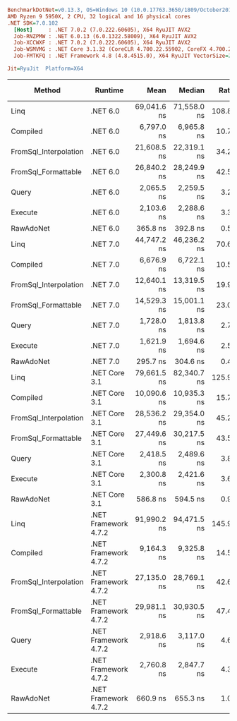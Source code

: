 ``` ini

BenchmarkDotNet=v0.13.3, OS=Windows 10 (10.0.17763.3650/1809/October2018Update/Redstone5), VM=Hyper-V
AMD Ryzen 9 5950X, 2 CPU, 32 logical and 16 physical cores
.NET SDK=7.0.102
  [Host]     : .NET 7.0.2 (7.0.222.60605), X64 RyuJIT AVX2
  Job-RNZPMW : .NET 6.0.13 (6.0.1322.58009), X64 RyuJIT AVX2
  Job-XCCWXF : .NET 7.0.2 (7.0.222.60605), X64 RyuJIT AVX2
  Job-WSMVMG : .NET Core 3.1.32 (CoreCLR 4.700.22.55902, CoreFX 4.700.22.56512), X64 RyuJIT AVX2
  Job-FMTKFQ : .NET Framework 4.8 (4.8.4515.0), X64 RyuJIT VectorSize=256

Jit=RyuJit  Platform=X64  

```
|                Method |              Runtime |        Mean |      Median |  Ratio |   Gen0 | Allocated | Alloc Ratio |
|---------------------- |--------------------- |------------:|------------:|-------:|-------:|----------:|------------:|
|                  Linq |             .NET 6.0 | 69,041.6 ns | 71,558.0 ns | 108.86 | 0.7324 |   13344 B |       33.95 |
|              Compiled |             .NET 6.0 |  6,797.0 ns |  6,965.8 ns |  10.79 | 0.1831 |    3088 B |        7.86 |
| FromSql_Interpolation |             .NET 6.0 | 21,608.5 ns | 22,319.1 ns |  34.26 | 0.3967 |    6736 B |       17.14 |
|   FromSql_Formattable |             .NET 6.0 | 26,840.2 ns | 28,249.9 ns |  42.52 | 0.3967 |    7040 B |       17.91 |
|                 Query |             .NET 6.0 |  2,065.5 ns |  2,259.5 ns |   3.26 | 0.0420 |     704 B |        1.79 |
|               Execute |             .NET 6.0 |  2,103.6 ns |  2,288.6 ns |   3.33 | 0.0343 |     576 B |        1.47 |
|             RawAdoNet |             .NET 6.0 |    365.8 ns |    392.8 ns |   0.58 | 0.0181 |     304 B |        0.77 |
|                  Linq |             .NET 7.0 | 44,747.2 ns | 46,236.2 ns |  70.63 | 0.4883 |    8304 B |       21.13 |
|              Compiled |             .NET 7.0 |  6,676.9 ns |  6,722.1 ns |  10.51 | 0.1831 |    3088 B |        7.86 |
| FromSql_Interpolation |             .NET 7.0 | 12,640.1 ns | 13,319.5 ns |  19.95 | 0.2899 |    5040 B |       12.82 |
|   FromSql_Formattable |             .NET 7.0 | 14,529.3 ns | 15,001.1 ns |  23.01 | 0.3052 |    5344 B |       13.60 |
|                 Query |             .NET 7.0 |  1,728.0 ns |  1,813.8 ns |   2.72 | 0.0420 |     704 B |        1.79 |
|               Execute |             .NET 7.0 |  1,621.9 ns |  1,694.6 ns |   2.58 | 0.0343 |     576 B |        1.47 |
|             RawAdoNet |             .NET 7.0 |    295.7 ns |    304.6 ns |   0.47 | 0.0181 |     304 B |        0.77 |
|                  Linq |        .NET Core 3.1 | 79,661.5 ns | 82,340.7 ns | 125.91 | 0.7324 |   12928 B |       32.90 |
|              Compiled |        .NET Core 3.1 | 10,090.6 ns | 10,935.3 ns |  15.79 | 0.1678 |    3056 B |        7.78 |
| FromSql_Interpolation |        .NET Core 3.1 | 28,536.2 ns | 29,354.0 ns |  45.22 | 0.3967 |    6688 B |       17.02 |
|   FromSql_Formattable |        .NET Core 3.1 | 27,449.6 ns | 30,217.5 ns |  43.59 | 0.3967 |    6992 B |       17.79 |
|                 Query |        .NET Core 3.1 |  2,418.5 ns |  2,489.6 ns |   3.85 | 0.0420 |     704 B |        1.79 |
|               Execute |        .NET Core 3.1 |  2,300.8 ns |  2,421.6 ns |   3.65 | 0.0343 |     576 B |        1.47 |
|             RawAdoNet |        .NET Core 3.1 |    586.8 ns |    594.5 ns |   0.93 | 0.0191 |     328 B |        0.83 |
|                  Linq | .NET Framework 4.7.2 | 91,990.2 ns | 94,471.5 ns | 145.92 | 2.1973 |   13963 B |       35.53 |
|              Compiled | .NET Framework 4.7.2 |  9,164.3 ns |  9,325.8 ns |  14.50 | 0.4883 |    3161 B |        8.04 |
| FromSql_Interpolation | .NET Framework 4.7.2 | 27,135.0 ns | 28,769.1 ns |  42.67 | 1.0071 |    6499 B |       16.54 |
|   FromSql_Formattable | .NET Framework 4.7.2 | 29,981.1 ns | 30,930.5 ns |  47.49 | 1.0376 |    6821 B |       17.36 |
|                 Query | .NET Framework 4.7.2 |  2,918.6 ns |  3,117.0 ns |   4.61 | 0.1163 |     738 B |        1.88 |
|               Execute | .NET Framework 4.7.2 |  2,760.8 ns |  2,847.7 ns |   4.37 | 0.0954 |     610 B |        1.55 |
|             RawAdoNet | .NET Framework 4.7.2 |    660.9 ns |    655.3 ns |   1.00 | 0.0620 |     393 B |        1.00 |
